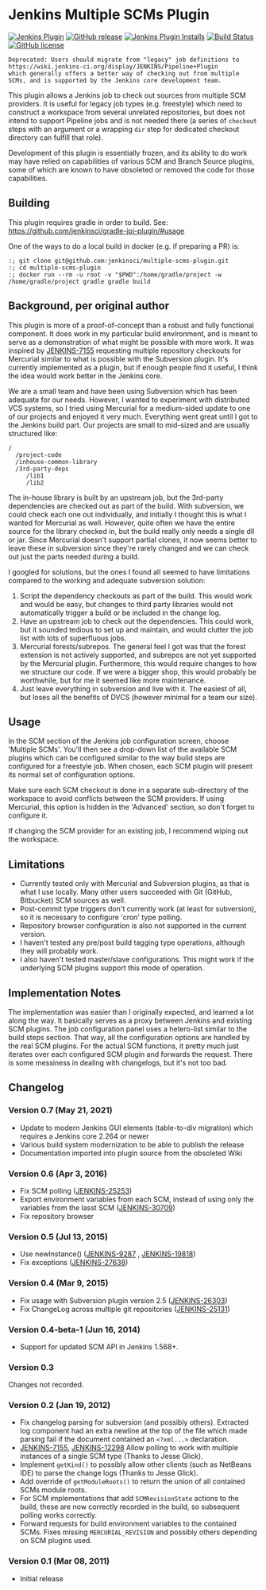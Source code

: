 # Jenkins Multiple SCMs Plugin

[![Jenkins Plugin](https://img.shields.io/jenkins/plugin/v/multiple-scms.svg)](https://plugins.jenkins.io/multiple-scms)
[![GitHub release](https://img.shields.io/github/release/jenkinsci/multiple-scms-plugin.svg?label=release)](https://github.com/jenkinsci/multiple-scms-plugin/releases/latest)
[![Jenkins Plugin Installs](https://img.shields.io/jenkins/plugin/i/multiple-scms.svg?color=blue)](https://plugins.jenkins.io/multiple-scms)
[![Build Status](https://ci.jenkins.io/buildStatus/icon?job=Plugins%2Fmultiple-scms-plugin%2Fmaster)](https://ci.jenkins.io/job/Plugins/job/multiple-scms-plugin/job/master/)
[![GitHub license](https://img.shields.io/github/license/jenkinsci/multiple-scms-plugin.svg)](https://github.com/jenkinsci/multiple-scms-plugin/blob/master/LICENSE)

    Deprecated: Users should migrate from "legacy" job definitions to
    https://wiki.jenkins-ci.org/display/JENKINS/Pipeline+Plugin
    which generally offers a better way of checking out from multiple
    SCMs, and is supported by the Jenkins core development team.

This plugin allows a Jenkins job to check out sources from multiple SCM
providers. It is useful for legacy job types (e.g. freestyle) which need
to construct a workspace from several unrelated repositories, but does
not intend to support Pipeline jobs and is not needed there (a series of
`checkout` steps with an argument or a wrapping `dir` step for dedicated
checkout directory can fulfill that role).

Development of this plugin is essentially frozen, and its ability to do
work may have relied on capabilities of various SCM and Branch Source
plugins, some of which are known to have obsoleted or removed the code
for those capabilities.

## Building

This plugin requires gradle in order to build.  See:
https://github.com/jenkinsci/gradle-jpi-plugin/#usage

One of the ways to do a local build in docker (e.g. if preparing a PR) is:

````
:; git clone git@github.com:jenkinsci/multiple-scms-plugin.git
:; cd multiple-scms-plugin
:; docker run --rm -u root -v "$PWD":/home/gradle/project -w /home/gradle/project gradle gradle build
````

## Background, per original author

This plugin is more of a proof-of-concept than a robust and fully
functional component. It does work in my particular build environment,
and is meant to serve as a demonstration of what might be possible with
more work. It was inspired by
[JENKINS-7155](https://issues.jenkins-ci.org/browse/JENKINS-7155)
requesting multiple repository checkouts for Mercurial similar to what
is possible with the Subversion plugin. It's currently implemented as a
plugin, but if enough people find it useful, I think the idea would work
better in the Jenkins core.

We are a small team and have been using Subversion which has been
adequate for our needs. However, I wanted to experiment with distributed
VCS systems, so I tried using Mercurial for a medium-sided update to one
of our projects and enjoyed it very much. Everything went great until I
got to the Jenkins build part. Our projects are small to mid-sized and
are usually structured like:

    /
      /project-code
      /inhouse-common-library
      /3rd-party-deps
         /lib1
         /lib2

The in-house library is built by an upstream job, but the 3rd-party
dependencies are checked out as part of the build. With subversion, we
could check each one out individually, and initially I thought this is
what I wanted for Mercurial as well. However, quite often we have the
entire source for the library checked in, but the build really only
needs a single dll or jar. Since Mercurial doesn't support partial
clones, it now seems better to leave these in subversion since they're
rarely changed and we can check out just the parts needed during a
build.

I googled for solutions, but the ones I found all seemed to have
limitations compared to the working and adequate subversion solution:

1.  Script the dependency checkouts as part of the build. This would
    work and would be easy, but changes to third party libraries would
    not automatically trigger a build or be included in the change log.
2.  Have an upstream job to check out the dependencies. This could work,
    but it sounded tedious to set up and maintain, and would clutter the
    job list with lots of superfluous jobs.
3.  Mercurial forests/subrepos. The general feel I got was that the
    forest extension is not actively supported, and subrepos are not yet
    supported by the Mercurial plugin. Furthermore, this would require
    changes to how we structure our code. If we were a bigger shop, this
    would probably be worthwhile, but for me it seemed like more
    maintenance.
4.  Just leave everything in subversion and live with it. The easiest of
    all, but loses all the benefits of DVCS (however minimal for a team
    our size).

## Usage

In the SCM section of the Jenkins job configuration screen, choose
'Multiple SCMs'. You'll then see a drop-down list of the available SCM
plugins which can be configured similar to the way build steps are
configured for a freestyle job. When chosen, each SCM plugin will
present its normal set of configuration options.

Make sure each SCM checkout is done in a separate sub-directory of the
workspace to avoid conflicts between the SCM providers. If using
Mercurial, this option is hidden in the 'Advanced' section, so don't
forget to configure it.

If changing the SCM provider for an existing job, I recommend wiping out
the workspace.

## Limitations

-   Currently tested only with Mercurial and Subversion plugins, as that
    is what I use locally. Many other users succeeded with Git (GitHub,
    Bitbucket) SCM sources as well.
-   Post-commit type triggers don't currently work (at least for
    subversion), so it is necessary to configure 'cron' type polling.
-   Repository browser configuration is also not supported in the
    current version.
-   I haven't tested any pre/post build tagging type operations,
    although they will probably work.
-   I also haven't tested master/slave configurations. This might work
    if the underlying SCM plugins support this mode of operation.

## Implementation Notes

The implementation was easier than I originally expected, and learned a
lot along the way. It basically serves as a proxy between Jenkins and
existing SCM plugins. The job configuration panel uses a hetero-list
similar to the build steps section. That way, all the configuration
options are handled by the real SCM plugins. For the actual SCM
functions, it pretty much just iterates over each configured SCM plugin
and forwards the request. There is some messiness in dealing with
changelogs, but it's not too bad.

## Changelog

### Version 0.7 (May 21, 2021)

-   Update to modern Jenkins GUI elements (table-to-div migration) which
    requires a Jenkins core 2.264 or newer
-   Various build system modernization to be able to publish the release
-   Documentation imported into plugin source from the obsoleted Wiki

### Version 0.6 (Apr 3, 2016)

-   Fix SCM polling
    ([JENKINS-25253](https://issues.jenkins-ci.org/browse/JENKINS-25253))
-   Export environment variables from each SCM, instead of using only
    the variables from the lasst SCM
    ([JENKINS-30709](https://issues.jenkins-ci.org/browse/JENKINS-30709))
-   Fix repository browser

### Version 0.5 (Jul 13, 2015)

-   Use newInstance()
    ([JENKINS-9287](https://issues.jenkins-ci.org/browse/JENKINS-9287) ,
    [JENKINS-19818](https://issues.jenkins-ci.org/browse/JENKINS-19818))
-   Fix exceptions
    ([JENKINS-27638](https://issues.jenkins-ci.org/browse/JENKINS-27638))

### Version 0.4 (Mar 9, 2015)

-   Fix usage with Subversion plugin version 2.5
    ([JENKINS-26303](https://issues.jenkins-ci.org/browse/JENKINS-26303))
-   Fix ChangeLog across multiple git repositories
    ([JENKINS-25131](https://issues.jenkins-ci.org/browse/JENKINS-25131))

### Version 0.4-beta-1 (Jun 16, 2014)

-   Support for updated SCM API in Jenkins 1.568+.

### Version 0.3

Changes not recorded.

### Version 0.2 (Jan 19, 2012)

-   Fix changelog parsing for subversion (and possibly others).
    Extracted log component had an extra newline at the top of the file
    which made parsing fail if the document contained an `<?xml...>`
    declaration.
-   [JENKINS-7155](https://issues.jenkins-ci.org/browse/JENKINS-7155),
    [JENKINS-12298](https://issues.jenkins-ci.org/browse/JENKINS-12298)
    Allow polling to work with multiple instances of a single SCM type
    (Thanks to Jesse Glick).
-   Implement `getKind()` to possibly allow other clients (such as
    NetBeans IDE) to parse the change logs (Thanks to Jesse Glick).
-   Add override of `getModuleRoots()` to return the union of all
    contained SCMs module roots.
-   For SCM implementations that add `SCMRevisionState` actions to the
    build, these are now correctly recorded in the build, so subsequent
    polling works correctly.
-   Forward requests for build environment variables to the contained
    SCMs. Fixes missing `MERCURIAL_REVISION` and possibly others
    depending on SCM plugins used.

### Version 0.1 (Mar 08, 2011)

-   Initial release
